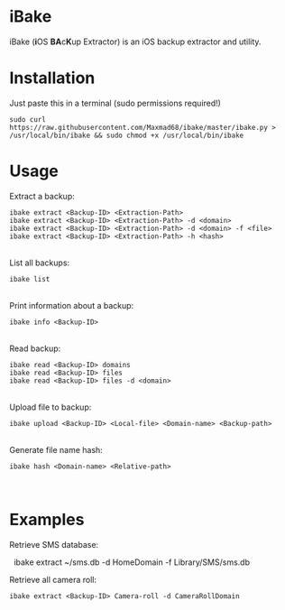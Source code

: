 # iBake
iBake (<b>i</b>OS <b>BA</b>c<b>K</b>up Extractor) is an iOS backup extractor and utility.

# Installation
Just paste this in a terminal (sudo permissions required!)

    sudo curl https://raw.githubusercontent.com/Maxmad68/ibake/master/ibake.py > /usr/local/bin/ibake && sudo chmod +x /usr/local/bin/ibake


# Usage

Extract a backup:</br>

    ibake extract <Backup-ID> <Extraction-Path>
	ibake extract <Backup-ID> <Extraction-Path> -d <domain>
	ibake extract <Backup-ID> <Extraction-Path> -d <domain> -f <file>
	ibake extract <Backup-ID> <Extraction-Path> -h <hash>
   
<br>
List all backups:<br>

    ibake list
    
<br>
Print information about a backup:<br>

    ibake info <Backup-ID>
    
<br>
Read backup:<br>

    ibake read <Backup-ID> domains
	ibake read <Backup-ID> files
	ibake read <Backup-ID> files -d <domain>
    
<br>
Upload file to backup:<br>

    ibake upload <Backup-ID> <Local-file> <Domain-name> <Backup-path>

<br>
Generate file name hash:<br>

    ibake hash <Domain-name> <Relative-path>
    
<br>

# Examples

Retrieve SMS database:

    ibake extract <Backup-ID> ~/sms.db -d HomeDomain -f Library/SMS/sms.db
    
   
Retrieve all camera roll:

    ibake extract <Backup-ID> Camera-roll -d CameraRollDomain
